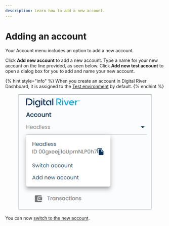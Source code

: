 ```yaml
---
description: Learn how to add a new account.
---
```


# Adding an account

Your Account menu includes an option to add a new account.

Click **Add new account** to add a new account. Type a name for your new account on the line provided, as seen below. Click **Add new test account** to open a dialog box for you to add and name your new account.

{% hint style="info" %}
When you create an account in Digital River Dashboard, it is assigned to the [Test environment](../test-and-production-environments.md) by default.
{% endhint %}

<div align="left">

<figure><img src="../../../.gitbook/assets/1  account new add new account with nav.png" alt=""><figcaption></figcaption></figure>

</div>

You can now [switch to the new account](switching-accounts.md).
